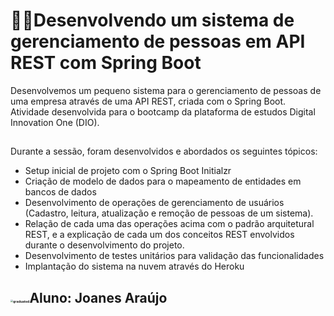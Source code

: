 # 👨‍💻️Desenvolvendo um sistema de gerenciamento de pessoas em API REST com Spring Boot

Desenvolvemos um pequeno sistema para o gerenciamento de pessoas de uma empresa através de uma API REST, criada com o Spring Boot. 
Atividade desenvolvida para o bootcamp da plataforma de estudos Digital Innovation One (DIO).

##  
Durante a sessão, foram desenvolvidos e abordados os seguintes tópicos:

- Setup inicial de projeto com o Spring Boot Initialzr
- Criação de modelo de dados para o mapeamento de entidades em bancos de dados
- Desenvolvimento de operações de gerenciamento de usuários (Cadastro, leitura, atualização e remoção de pessoas de um sistema).
- Relação de cada uma das operações acima com o padrão arquitetural REST, e a explicação de cada um dos conceitos REST envolvidos durante o desenvolvimento do projeto.
- Desenvolvimento de testes unitários para validação das funcionalidades
- Implantação do sistema na nuvem através do Heroku

## <img src="D:\Documents\FAFIRE\DIGITALINNOVATION\DESAFIO\graduated.png" alt="graduated" style="zoom:25%;" />Aluno: Joanes Araújo